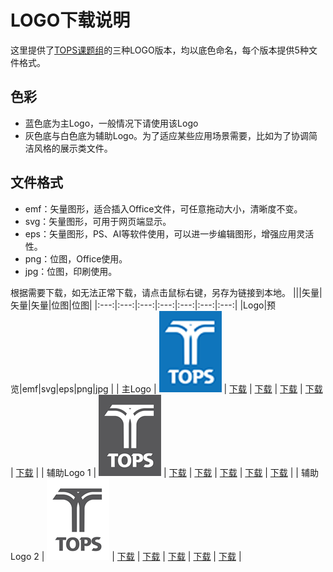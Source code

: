 # LOGO下载说明

这里提供了[TOPS课题组](tops.tongji.edu.cn)的三种LOGO版本，均以底色命名，每个版本提供5种文件格式。
## 色彩

- 蓝色底为主Logo，一般情况下请使用该Logo
- 灰色底与白色底为辅助Logo。为了适应某些应用场景需要，比如为了协调简洁风格的展示类文件。

## 文件格式

- emf：矢量图形，适合插入Office文件，可任意拖动大小，清晰度不变。
- svg：矢量图形，可用于网页端显示。
- eps：矢量图形，PS、AI等软件使用，可以进一步编辑图形，增强应用灵活性。
- png：位图，Office使用。
- jpg：位图，印刷使用。

根据需要下载，如无法正常下载，请点击鼠标右键，另存为链接到本地。
|||矢量|矢量|矢量|位图|位图|
|:---:|:---:|:---:|:---:|:---:|:---:|:---:|
|Logo|预览|emf|svg|eps|png|jpg                                                                                       |
| 主Logo      | ![blue TOPS](https://github.com/getAbchin/TOPS/raw/master/logos/thumbs/blue%20TOPS%20thumb.png)   | [下载](https://github.com/getAbchin/TOPS/raw/master/logos/blue%20TOPS/blue%20TOPS.emf)   | [下载](https://github.com/getAbchin/TOPS/raw/master/logos/blue%20TOPS/blue%20TOPS.svg)   | [下载](https://github.com/getAbchin/TOPS/raw/master/logos/blue%20TOPS/blue%20TOPS.eps)   | [下载](https://github.com/getAbchin/TOPS/raw/master/logos/blue%20TOPS/blue%20TOPS.png)   | [下载](https://github.com/getAbchin/TOPS/raw/master/logos/blue%20TOPS/blue%20TOPS.jpg)   |
| 辅助Logo 1  | ![gray TOPS](https://github.com/getAbchin/TOPS/raw/master/logos/thumbs/gray%20TOPS%20thumb.png)   | [下载](https://github.com/getAbchin/TOPS/raw/master/logos/gray%20TOPS/gray%20TOPS.emf)   | [下载](https://github.com/getAbchin/TOPS/raw/master/logos/gray%20TOPS/gray%20TOPS.svg)   | [下载](https://github.com/getAbchin/TOPS/raw/master/logos/gray%20TOPS/gray%20TOPS.eps)   | [下载](https://github.com/getAbchin/TOPS/raw/master/logos/gray%20TOPS/gray%20TOPS.png)   | [下载](https://github.com/getAbchin/TOPS/raw/master/logos/gray%20TOPS/gray%20TOPS.jpg)   |
| 辅助Logo 2  | ![white TOPS](https://github.com/getAbchin/TOPS/raw/master/logos/thumbs/white%20TOPS%20thumb.png) | [下载](https://github.com/getAbchin/TOPS/raw/master/logos/white%20TOPS/white%20TOPS.emf) | [下载](https://github.com/getAbchin/TOPS/raw/master/logos/white%20TOPS/white%20TOPS.svg) | [下载](https://github.com/getAbchin/TOPS/raw/master/logos/white%20TOPS/white%20TOPS.eps) | [下载](https://github.com/getAbchin/TOPS/raw/master/logos/white%20TOPS/white%20TOPS.png) | [下载](https://github.com/getAbchin/TOPS/raw/master/logos/white%20TOPS/white%20TOPS.jpg) |
